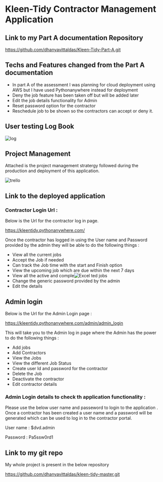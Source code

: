 # Kleen-Tidy Contractor Management Application

## Link to my Part A documentation Repository

https://github.com/dhanyavittaldas/Kleen-Tidy-Part-A.git

## Techs and Features changed from the Part A documentation

- In part A of the assessment  I was planning for cloud deployment using AWS but I have used Pythonanywhere instead for deployment 
- Deny the job feature has been taken off but will be added later
- Edit the job details functionality for Admin
- Reset password option for the contractor
- Reschedule job to be shown so the contractors can accept or deny it.


## User testing Log Book

![log](docs\Excel.PNG)

## Project Management 

Attached is the project management stratergy followed during the production and deployment of this application.

![trello](docs\trello.PNG)
## Link to the deployed application


### Contractor Login Url :

Below is the Url for the contractor log in page.

https://kleentidy.pythonanywhere.com/

Once the contractor has logged in using the User name and Password provided by the admin they will be able to do the following things :

- View all the current jobs
- Accept the Job if needed
- Can track the Job time with the start and Finish option
- View the upcoming job which are due within the next 7 days
- View all the active and comple![Excel](https://user-images.githubusercontent.com/66365067/111030730-9ca0d180-844f-11eb-90c3-f75c3c613f34.PNG)
ted jobs
- Change the generic password provided by the admin
- Edit the details




 
 ## Admin login

 Below is the Url  for the Admin Login page :

 https://kleentidy.pythonanywhere.com/admin/admin_login


 This will take you to the Admin log in page where the Admin has the power to do the following things :
- Add jobs
- Add Contractors
- View the Jobs
- View the different Job Status
- Create user Id and password for the contractor
- Delete the Job
- Deactivate the contractor
- Edit contractor details

### Admin Login details to check th application functionality :


Please use the below user name and passeword to login to the application . Once a contractor has been created a user name and a password will be generated which can be used to log in to the contractor portal.

 User name : $dvd.admin

 Password : Pa5ssw0rd1

## Link to my git repo

My whole project is present in the below repository

https://github.com/dhanyavittaldas/kleen-tidy-master.git


